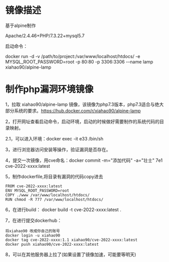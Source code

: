 # 镜像描述

基于alpine制作

Apache/2.4.46+PHP/7.3.22+mysql5.7

启动命令：

docker run -d -v /path/to/project:/var/www/localhost/htdocs/ -e MYSQL_ROOT_PASSWORD=root -p 80:80 -p 3306:3306 --name lamp xiahao90/alpine-lamp

# 制作php漏洞环境镜像


1，拉取 xiahao90/alpine-lamp 镜像，该镜像为php7.3版本，php7.3适合与绝大部分系统的要求。https://hub.docker.com/r/xiahao90/alpine-lamp

2，打开网址查看启动命令，启动环境，启动的时候做好需要制作的系统代码的目录映射。

2.1，可以进入环境：docker exec -it e33 /bin/sh

3，进行浏览器访问安装等操作，验证漏洞是否存在。

4，提交一次镜像，用cve命名：docker commit -m="添加代码" -a="壮士" 7e1 cve-2022-xxxx:latest

5，制作dockerfile,将目录有漏洞的代码copy进去
```
FROM cve-2022-xxxx:latest
ENV MYSQL_ROOT_PASSWORD=root
COPY ./www /var/www/localhost/htdocs/
RUN chmod -R 777 /var/www/localhost/htdocs/
```
6，在进行build： docker build -t cve-2022-xxxx:latest .

7，在进行提交dockerhub：
```
将xiahao90 改成你自己的账号
docker login -u xiahao90
docker tag cve-2022-xxxx:1.1 xiahao90/cve-2022-xxxx:latest
docker push xiahao90/cve-2022-xxxx:latest
```
8，可以在其他服务器上拉了(如果设置了镜像加速，可能要等明天)
